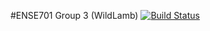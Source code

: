 #ENSE701 Group 3 (WildLamb) [![Build Status](https://travis-ci.org/kykim102/ENSE701-prototype.svg?branch=master)](https://travis-ci.org/kykim102/ENSE701-prototype)
